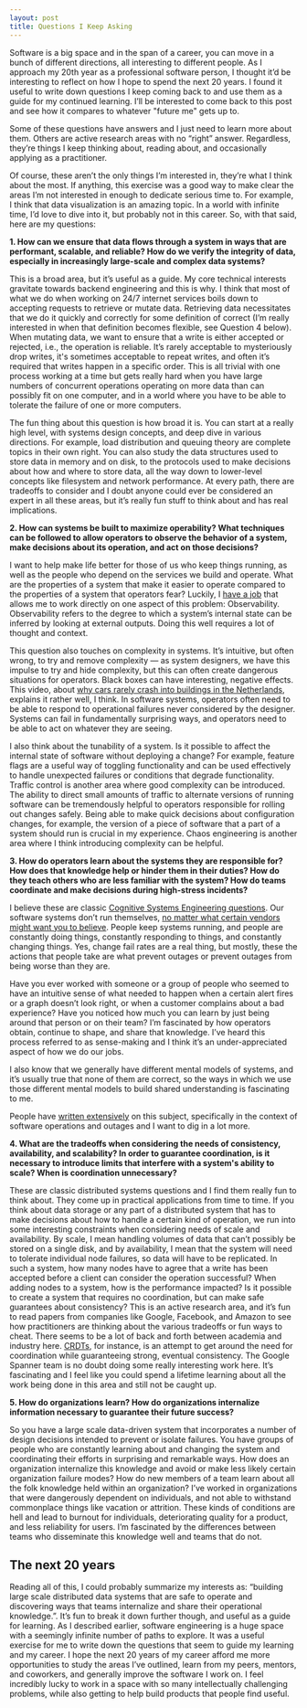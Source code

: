 ```yaml
---
layout: post
title: Questions I Keep Asking
---
```


Software is a big space and in the span of a career, you can move in a bunch of
different directions, all interesting to different people. As I approach my
20th year as a professional software person, I thought it’d be interesting to
reflect on how I hope to spend the
next 20 years. I found it useful to write down questions I keep
coming back to and use them as a guide for my continued learning. I’ll be
interested to come back to this post and see how it compares to whatever
"future me" gets up to.

Some of these questions have answers and I just need to learn more about them.
Others are active research areas with no “right” answer. Regardless, they’re
things I keep thinking about, reading about, and occasionally applying as a
practitioner.

Of course, these aren’t the only things I’m interested in, they’re what I think
about the most. If anything, this exercise was a good way to make clear the
areas I’m not interested in enough to dedicate serious time to. For example, I
think that data visualization is an amazing topic. In a world with infinite
time, I’d love to dive into it, but probably not in this career. So, with that
said, here are my questions:

**1. How can we ensure that data flows through a system in ways that are performant, scalable, and reliable? How do we verify the integrity of data, especially in increasingly large-scale and complex data systems?**

This is a broad area, but it’s useful as a guide. My core technical interests
gravitate towards backend engineering and this is why. I think that most of
what we do when working on 24/7 internet services boils down to accepting
requests to retrieve or mutate data. Retrieving data necessitates that we do it
quickly and correctly for some definition of correct (I’m really interested in
when that definition becomes flexible, see Question 4 below). When mutating
data, we want to ensure that a write is either accepted or rejected, i.e., the
operation is reliable. It’s rarely acceptable to mysteriously drop writes, it's
sometimes acceptable to repeat writes, and often it’s required that writes
happen in a specific order. This is all trivial with one process working at a
time but gets really hard when you have large numbers of concurrent operations
operating on more data than can possibly fit on one computer, and in a world
where you have to be able to tolerate the failure of one or more computers.

The fun thing about this question is how broad it is. You can start at a really
high level, with systems design concepts, and deep dive in various directions.
For example, load distribution and queuing theory are complete topics in their
own right. You can also study the data structures used to store data in memory
and on disk, to the protocols used to make decisions about how and where to
store data, all the way down to lower-level concepts like filesystem and
network performance. At every path, there are tradeoffs to consider and I doubt
anyone could ever be considered an expert in all these areas, but it’s really
fun stuff to think about and has real implications.

**2. How can systems be built to maximize operability? What techniques can be followed to allow operators to observe the behavior of a system, make decisions about its operation, and act on those decisions?**

I want to help make life better for those of us who keep things running, as
well as the people who depend on the services we build and operate. What are
the properties of a system that make it easier to operate compared to the
properties of a system that operators fear? Luckily, I [have a job](https://www.honeycomb.io/) that allows
me to work directly on one aspect of this problem: Observability. Observability
refers to the degree to which a system’s internal state can be inferred by
looking at external outputs. Doing this well requires a lot of thought and
context.

This question also touches on complexity in systems. It’s intuitive, but often
wrong, to try and remove complexity — as system designers, we have this impulse
to try and hide complexity, but this can often create dangerous situations for
operators. Black boxes can have interesting, negative effects. This video,
about [why cars rarely crash into buildings in the Netherlands](https://www.youtube.com/watch?v=Ra_0DgnJ1uQ), explains it
rather well, I think. In software systems, operators often need to be able to
respond to operational failures never considered by the designer. Systems can
fail in fundamentally surprising ways, and operators need to be able to act on
whatever they are seeing.

I also think about the tunability of a system. Is it possible to affect the
internal state of software without deploying a change? For example, feature
flags are a useful way of toggling functionality and can be used effectively to
handle unexpected failures or conditions that degrade functionality. Traffic
control is another area where good complexity can be introduced. The ability to
direct small amounts of traffic to alternate versions of running software can
be tremendously helpful to operators responsible for rolling out changes
safely. Being able to make quick decisions about configuration changes, for
example, the version of a piece of software that a part of a system should run
is crucial in my experience. Chaos engineering is another area where I think
introducing complexity can be helpful.

**3. How do operators learn about the systems they are responsible for? How does that knowledge help or hinder them in their duties? How do they teach others who are less familiar with the system? How do teams coordinate and make decisions during high-stress incidents?**

I believe these are classic [Cognitive Systems Engineering
questions](https://www.sciencedirect.com/science/article/pii/B9780444705365500063).
Our software systems don’t run themselves, [no matter what certain vendors
might want you to
believe](https://en.wikipedia.org/wiki/Artificial_Intelligence_for_IT_Operations).
People keep systems running, and people are constantly doing things, constantly
responding to things, and constantly changing things. Yes, change fail rates
are a real thing, but mostly, these the actions that people take are what
prevent outages or prevent outages from being worse than they are.

Have you ever worked with someone or a group of people who seemed to have an
intuitive sense of what needed to happen when a certain alert fires or a graph
doesn’t look right, or when a customer complains about a bad experience? Have
you noticed how much you can learn by just being around that person or on their
team? I’m fascinated by how operators obtain, continue to shape, and share that
knowledge. I’ve heard this process referred to as sense-making and I think it’s
an under-appreciated aspect of how we do our jobs.

I also know that we generally have different mental models of systems, and it’s
usually true that none of them are correct, so the ways in which we use those
different mental models to build shared understanding is fascinating to me.

People have [written
extensively](http://lup.lub.lu.se/luur/download?func=downloadFile&recordOId=8084520&fileOId=8084521)
on this subject, specifically in the context of
software operations and outages and I want to dig in a lot more.

**4. What are the tradeoffs when considering the needs of consistency, availability, and scalability? In order to guarantee coordination, is it necessary to introduce limits that interfere with a system's ability to scale? When is coordination unnecessary?**

These are classic distributed systems questions and I find them really fun to
think about. They come up in practical applications from time to time. If you
think about data storage or any part of a distributed system that has to make
decisions about how to handle a certain kind of operation, we run into some
interesting constraints when considering needs of scale and availability. By
scale, I mean handling volumes of data that can’t possibly be stored on a
single disk, and by availability, I mean that the system will need to tolerate
individual node failures, so data will have to be replicated. In such a system,
how many nodes have to agree that a write has been accepted before a client can
consider the operation successful? When adding nodes to a system, how is the
performance impacted? Is it possible to create a system that requires no
coordination, but can make safe guarantees about consistency? This is an active
research area, and it’s fun to read papers from companies like Google,
Facebook, and Amazon to see how practitioners are thinking about the various
tradeoffs or fun ways to cheat. There seems to be a lot of back and forth
between academia and industry here. [CRDTs](https://en.wikipedia.org/wiki/Conflict-free_replicated_data_type), for instance, is an attempt to get
around the need for coordination while guaranteeing strong, eventual
consistency. The Google Spanner team is no doubt doing some really interesting
work here. It’s fascinating and I feel like you could spend a lifetime learning
about all the work being done in this area and still not be caught up.

**5. How do organizations learn? How do organizations internalize information necessary to guarantee their future success?**

So you have a large scale data-driven system that incorporates a number of
design decisions intended to prevent or isolate failures. You have groups of
people who are constantly learning about and changing the system and
coordinating their efforts in surprising and remarkable ways. How does an
organization internalize this knowledge and avoid or make less likely certain
organization failure modes? How do new members of a team learn about all the
folk knowledge held within an organization? I’ve worked in organizations that
were dangerously dependent on individuals, and not able to withstand
commonplace things like vacation or attrition. These kinds of conditions are
hell and lead to burnout for individuals, deteriorating quality for a product,
and less reliability for users. I’m fascinated by the differences between teams
who disseminate this knowledge well and teams that do not.

## The next 20 years

Reading all of this, I could probably summarize my interests as: “building
large scale distributed data systems that are safe to operate and discovering
ways that teams internalize and share their operational knowledge.”. It’s fun
to break it down further though, and useful as a guide for learning. As I
described earlier, software engineering is a huge space with a seemingly
infinite number of paths to explore. It was a useful exercise for me to write
down the questions that seem to guide my learning and my career. I hope the
next 20 years of my career afford me more opportunities to study the areas I’ve
outlined, learn from my peers, mentors, and coworkers, and generally improve
the software I work on. I feel incredibly lucky to work in a space with so many
intellectually challenging problems, while also getting to help build products
that people find useful.
